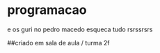 # programacao
e os guri no pedro macedo esqueca tudo rsrssrsrs

##criado em sala de aula / turma 2f
